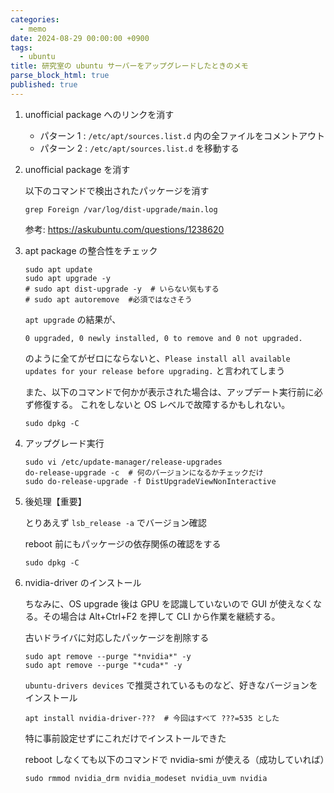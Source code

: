 ```yaml
---
categories:
  - memo
date: 2024-08-29 00:00:00 +0900
tags:
  - ubuntu
title: 研究室の ubuntu サーバーをアップグレードしたときのメモ
parse_block_html: true
published: true
---
```


1. unofficial package へのリンクを消す

   - パターン 1 : `/etc/apt/sources.list.d` 内の全ファイルをコメントアウト
   - パターン 2 : `/etc/apt/sources.list.d` を移動する

2. unofficial package を消す

   以下のコマンドで検出されたパッケージを消す

   ```
   grep Foreign /var/log/dist-upgrade/main.log
   ```

   参考: https://askubuntu.com/questions/1238620

3. apt package の整合性をチェック

   ```
   sudo apt update
   sudo apt upgrade -y
   # sudo apt dist-upgrade -y  # いらない気もする
   # sudo apt autoremove  #必須ではなさそう
   ```

   `apt upgrade` の結果が、

   ```
   0 upgraded, 0 newly installed, 0 to remove and 0 not upgraded.
   ```

   のように全てがゼロにならないと、`Please install all available updates for your release before upgrading.` と言われてしまう

   また、以下のコマンドで何かが表示された場合は、アップデート実行前に必ず修復する。
   これをしないと OS レベルで故障するかもしれない。

   ```
   sudo dpkg -C
   ```

4. アップグレード実行

   ```
   sudo vi /etc/update-manager/release-upgrades
   do-release-upgrade -c  # 何のバージョンになるかチェックだけ
   sudo do-release-upgrade -f DistUpgradeViewNonInteractive
   ```

5. 後処理【重要】

   とりあえず `lsb_release -a` でバージョン確認

   reboot 前にもパッケージの依存関係の確認をする

   ```
   sudo dpkg -C
   ```

6. nvidia-driver のインストール

   ちなみに、OS upgrade 後は GPU を認識していないので GUI が使えなくなる。その場合は Alt+Ctrl+F2 を押して CLI から作業を継続する。

   古いドライバに対応したパッケージを削除する

   ```
   sudo apt remove --purge "*nvidia*" -y
   sudo apt remove --purge "*cuda*" -y
   ```

   `ubuntu-drivers devices` で推奨されているものなど、好きなバージョンをインストール

   ```
   apt install nvidia-driver-???  # 今回はすべて ???=535 とした
   ```

   特に事前設定せずにこれだけでインストールできた

   reboot しなくても以下のコマンドで nvidia-smi が使える（成功していれば）

   ```
   sudo rmmod nvidia_drm nvidia_modeset nvidia_uvm nvidia
   ```
